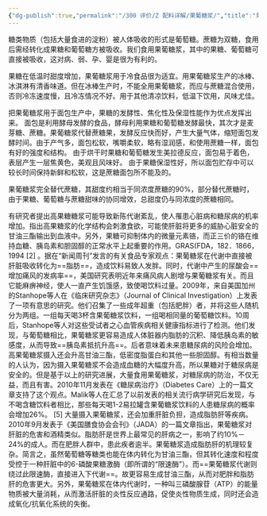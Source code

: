 ```yaml
---
{"dg-publish":true,"permalink":"/300 评价/Z 配料详解/果葡糖浆/","title":"果葡糖浆","created":"2023-04-29T21:34:58.934+08:00","updated":"2024-01-12T12:04:16.571+08:00"}
---
```



糖类物质（包括大量食进的淀粉）被人体吸收的形式是葡萄糖。蔗糖为双糖，食用后需经转化成果糖和葡萄糖方被吸收。我们食用果葡糖浆，其中的果糖、葡萄糖可直接被吸收，这对病、弱、孕、婴是很为有利的。

果糖在低温时甜度增加，果葡糖浆用于冷食品很为适宜。用果葡糖浆生产的冰棒、冰淇淋有清香味道。但在冰棒生产时，不能全用果葡糖浆，而应与蔗糖混合使用，否则冷冻速度慢，且冷冻情况不好。用于其他清凉饮料，低温下饮用，风味尤佳。

把果葡糖浆用于面包生产中，果糖的发酵性、焦化性及保湿性能作为优点发挥出来。
面包是利用酵母发酵的食品，酵母利用果糖和葡萄糖发酵最快，其次才是麦芽糖、蔗糖。果葡糖浆代替蔗糖果，发酵反应快而好，产生大量气体，缩短面包发酵时间。由于产气多，面包松软，嘴嚼柔软，略有湿润感，和使用蔗糖一样，面包有好的强度和结构。
由于烘干时果糖和葡萄糖发生美拉德反应，面包易于着色，表层产生一层焦黄色，美观且风味好。
由于果糖保湿性好，所以面包贮存中可以较长时间保持新鲜和松软，这是蔗糖面包所不能及的。

果葡糖浆完全替代蔗糖，其甜度约相当于同浓度蔗糖的90%，部分替代蔗糖时，由于果糖、葡萄糖与蔗糖甜味的协同增效，总甜度仍与同浓度的蔗糖相同。

有研究者提出高果糖糖浆可能导致新陈代谢紊乱，使人罹患心脏病和糖尿病的机率增加。指出高果糖浆的化学结构会刺激食欲，可能使肝脏将更多的威胁心脏安全的甘油三酯输出到血液中。另外，果糖可抑制体内的微量元素铬，而正三价的铬在维持血糖、胰岛素和胆固醇的正常水平上起重要的作用。GRAS(FDA，182．1866，1994
[2] 
。据在“新闻周刊”发言的有关食品专家观点：果葡糖浆在代谢中直接被肝脏吸收转化为==脂肪==，造成饮料易致人发胖。同时，代谢中产生的尿酸会==增加痛风的发病率==，美国研究表明近年来痛风病人剧增与果葡糖浆有关。而且它能麻痹神经，使人一直产生饥饿感，致使喝饮料过量。2009年，来自美国加州的Stanhope等人在《临床研究杂志》（Journal of Clinical Investigation）上发表了一项有意思的研究。他们召集了一些成年超重（包括肥胖）者，并将这些人随机分为两组。一组每天喝3杯含果葡糖浆饮料，一组喝相同量的葡萄糖饮料。10周后，Stanhope等人对这些受试者之心血管疾病相关健康指标进行了检测。他们发现，与葡萄糖相比，果葡糖浆更容易造成人体脏器内脂肪的沉积、降低胰岛素的敏感度，从而导致==胰岛素抵抗升高==。后者意味着未来患糖尿病的风险会增加。高果葡糖浆摄入还会升高甘油三酯，低密度脂蛋白和其他一些胆固醇。有相当数量的人认为，因为摄入果葡糖浆不会造成血糖的大幅度升高，所以果糖对于糖尿病是安全的。但是基于以上的研究进展，大量食用果葡糖浆，对糖尿病的防治，不仅无益，而且有害。2010年11月发表在《糖尿病治疗》（Diabetes Care）上的一篇文章支持了这个观点。Malik等人在汇总了以前发表的相关流行病学研究后发现，与不喝含糖饮料者相比，那些每天喝1-2易拉罐含果葡糖浆饮料的人患糖尿病的概率会增加26%。
[5] 
大量摄入果葡糖浆，还会加重肝脏负担，造成脂肪肝等疾病。2010年9月发表于《美国膳食协会会刊》（JADA）的一篇文章指出，果葡糖浆对肝脏的危害和酒精类似。脂肪肝是世界上最常见的肝病之一，影响了约10%－24%的成人。而在肥胖人群中，患此疾者逾半。果葡糖浆造成脂肪肝的机理较复杂。简言之，虽然葡萄糖等糖类也能在体内转化为甘油三酯，但其转化速度和程度受控于一种肝脏中的6-磷酸果糖激酶（即所谓的“限速酶”）。而==果葡糖浆代谢则绕过此限速酶，直接进入下代谢==。故更容易生成甘油三酯，从而对肥胖和脂肪肝的危害更大。另外，果葡糖浆在体内代谢时，一种叫三磷酸腺苷（ATP）的能量物质被大量消耗，从而激活肝脏的炎性反应通路，促使炎性物质生成，同时还会造成氧化/抗氧化系统的失衡。